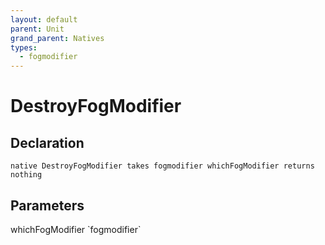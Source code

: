 ```yaml
---
layout: default
parent: Unit
grand_parent: Natives
types:
  - fogmodifier
---
```


# DestroyFogModifier

## Declaration

```
native DestroyFogModifier takes fogmodifier whichFogModifier returns nothing
```

## Parameters
<dl>
  <dt>whichFogModifier `fogmodifier`</dt>
  <dd></dd>
</dl>